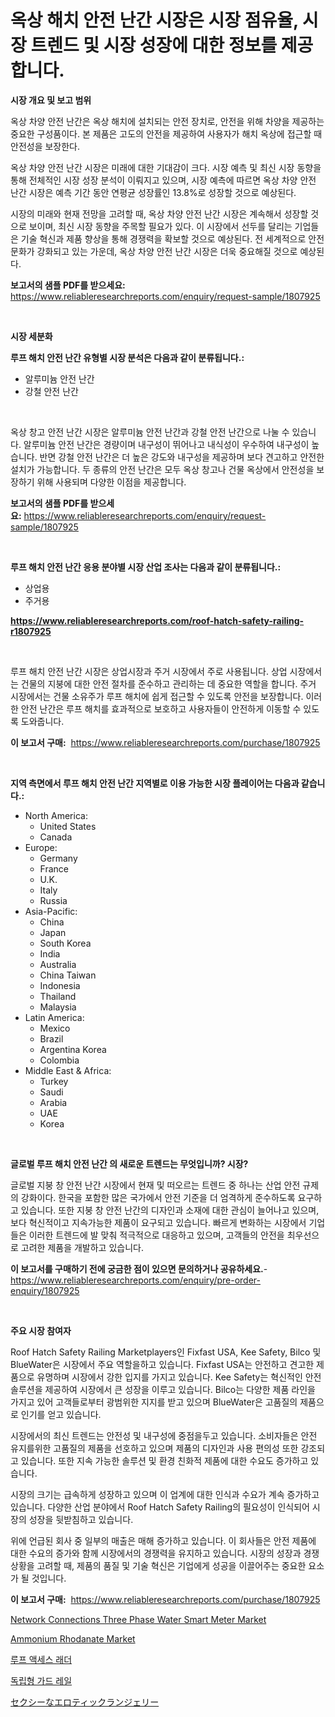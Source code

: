 <p><h1>옥상 해치 안전 난간 시장은 시장 점유율, 시장 트렌드 및 시장 성장에 대한 정보를 제공합니다.</h1></p><p><strong>시장 개요 및 보고 범위</strong></p>
<p><p>옥상 차양 안전 난간은 옥상 해치에 설치되는 안전 장치로, 안전을 위해 차양을 제공하는 중요한 구성품이다. 본 제품은 고도의 안전을 제공하여 사용자가 해치 옥상에 접근할 때 안전성을 보장한다.</p><p>옥상 차양 안전 난간 시장은 미래에 대한 기대감이 크다. 시장 예측 및 최신 시장 동향을 통해 전체적인 시장 성장 분석이 이뤄지고 있으며, 시장 예측에 따르면 옥상 차양 안전 난간 시장은 예측 기간 동안 연평균 성장률인 13.8%로 성장할 것으로 예상된다.</p><p>시장의 미래와 현재 전망을 고려할 때, 옥상 차양 안전 난간 시장은 계속해서 성장할 것으로 보이며, 최신 시장 동향을 주목할 필요가 있다. 이 시장에서 선두를 달리는 기업들은 기술 혁신과 제품 향상을 통해 경쟁력을 확보할 것으로 예상된다. 전 세계적으로 안전 문화가 강화되고 있는 가운데, 옥상 차양 안전 난간 시장은 더욱 중요해질 것으로 예상된다.</p></p>
<p><strong>보고서의 샘플 PDF를 받으세요:</strong> <a href="https://www.reliableresearchreports.com/enquiry/request-sample/1807925">https://www.reliableresearchreports.com/enquiry/request-sample/1807925</a></p>
<p>&nbsp;</p>
<p><strong>시장 세분화</strong></p>
<p><strong>루프 해치 안전 난간 유형별 시장 분석은 다음과 같이 분류됩니다.:</strong></p>
<p><ul><li>알루미늄 안전 난간</li><li>강철 안전 난간</li></ul></p>
<p>&nbsp;</p>
<p><p>옥상 창고 안전 난간 시장은 알루미늄 안전 난간과 강철 안전 난간으로 나눌 수 있습니다. 알루미늄 안전 난간은 경량이며 내구성이 뛰어나고 내식성이 우수하여 내구성이 높습니다. 반면 강철 안전 난간은 더 높은 강도와 내구성을 제공하며 보다 견고하고 안전한 설치가 가능합니다. 두 종류의 안전 난간은 모두 옥상 창고나 건물 옥상에서 안전성을 보장하기 위해 사용되며 다양한 이점을 제공합니다.</p></p>
<p><strong>보고서의 샘플 PDF를 받으세요:</strong>&nbsp;<a href="https://www.reliableresearchreports.com/enquiry/request-sample/1807925">https://www.reliableresearchreports.com/enquiry/request-sample/1807925</a></p>
<p>&nbsp;</p>
<p><strong> 루프 해치 안전 난간 응용 분야별 시장 산업 조사는 다음과 같이 분류됩니다.:</strong></p>
<p><ul><li>상업용</li><li>주거용</li></ul></p>
<p><strong><a href="https://www.reliableresearchreports.com/roof-hatch-safety-railing-r1807925">https://www.reliableresearchreports.com/roof-hatch-safety-railing-r1807925</a></strong></p>
<p>&nbsp;</p>
<p><p>루프 해치 안전 난간 시장은 상업시장과 주거 시장에서 주로 사용됩니다. 상업 시장에서는 건물의 지붕에 대한 안전 절차를 준수하고 관리하는 데 중요한 역할을 합니다. 주거 시장에서는 건물 소유주가 루프 해치에 쉽게 접근할 수 있도록 안전을 보장합니다. 이러한 안전 난간은 루프 해치를 효과적으로 보호하고 사용자들이 안전하게 이동할 수 있도록 도와줍니다.</p></p>
<p><strong>이 보고서 구매:</strong>&nbsp; <a href="https://www.reliableresearchreports.com/purchase/1807925">https://www.reliableresearchreports.com/purchase/1807925</a></p>
<p>&nbsp;</p>
<p><strong>지역 측면에서 루프 해치 안전 난간 지역별로 이용 가능한 시장 플레이어는 다음과 같습니다.:</strong></p>
<p><ul>
    <li>
        North America:
        <ul>
            <li>United States</li>
            <li>Canada</li>
        </ul>
    </li>
    <li>
        Europe:
        <ul>
            <li>Germany</li>
            <li>France</li>
            <li>U.K.</li>
            <li>Italy</li>
            <li>Russia</li>
        </ul>
    </li>
    <li>
        Asia-Pacific:
        <ul>
            <li>China</li>
            <li>Japan</li>
            <li>South Korea</li>
            <li>India</li>
            <li>Australia</li>
            <li>China Taiwan</li>
            <li>Indonesia</li>
            <li>Thailand</li>
            <li>Malaysia</li>
        </ul>
    </li>
    <li>
        Latin America:
        <ul>
            <li>Mexico</li>
            <li>Brazil</li>
            <li>Argentina Korea</li>
            <li>Colombia</li>
        </ul>
    </li>
    <li>
        Middle East & Africa:
        <ul>
            <li>Turkey</li>
            <li>Saudi</li>
            <li>Arabia</li>
            <li>UAE</li>
            <li>Korea</li>
        </ul>
    </li>
    </ul></p>
<p>&nbsp;</p>
<p><strong>글로벌 루프 해치 안전 난간 의 새로운 트렌드는 무엇입니까? 시장?</strong></p>
<p><p>글로벌 지붕 창 안전 난간 시장에서 현재 및 떠오르는 트렌드 중 하나는 산업 안전 규제의 강화이다. 한국을 포함한 많은 국가에서 안전 기준을 더 엄격하게 준수하도록 요구하고 있습니다. 또한 지붕 창 안전 난간의 디자인과 소재에 대한 관심이 늘어나고 있으며, 보다 혁신적이고 지속가능한 제품이 요구되고 있습니다. 빠르게 변화하는 시장에서 기업들은 이러한 트렌드에 발 맞춰 적극적으로 대응하고 있으며, 고객들의 안전을 최우선으로 고려한 제품을 개발하고 있습니다.</p></p>
<p><strong>이 보고서를 구매하기 전에 궁금한 점이 있으면 문의하거나 공유하세요.</strong>- <a href="https://www.reliableresearchreports.com/enquiry/pre-order-enquiry/1807925">https://www.reliableresearchreports.com/enquiry/pre-order-enquiry/1807925</a></p>
<p>&nbsp;</p>
<p><strong>주요 시장 참여자</strong></p>
<p><p>Roof Hatch Safety Railing Marketplayers인 Fixfast USA, Kee Safety, Bilco 및 BlueWater은 시장에서 주요 역할을하고 있습니다. Fixfast USA는 안전하고 견고한 제품으로 유명하며 시장에서 강한 입지를 가지고 있습니다. Kee Safety는 혁신적인 안전 솔루션을 제공하여 시장에서 큰 성장을 이루고 있습니다. Bilco는 다양한 제품 라인을 가지고 있어 고객들로부터 광범위한 지지를 받고 있으며 BlueWater은 고품질의 제품으로 인기를 얻고 있습니다.</p><p>시장에서의 최신 트렌드는 안전성 및 내구성에 중점을두고 있습니다. 소비자들은 안전 유지를위한 고품질의 제품을 선호하고 있으며 제품의 디자인과 사용 편의성 또한 강조되고 있습니다. 또한 지속 가능한 솔루션 및 환경 친화적 제품에 대한 수요도 증가하고 있습니다.</p><p>시장의 크기는 급속하게 성장하고 있으며 이 업계에 대한 인식과 수요가 계속 증가하고 있습니다. 다양한 산업 분야에서 Roof Hatch Safety Railing의 필요성이 인식되어 시장의 성장을 뒷받침하고 있습니다.</p><p>위에 언급된 회사 중 일부의 매출은 매해 증가하고 있습니다. 이 회사들은 안전 제품에 대한 수요의 증가와 함께 시장에서의 경쟁력을 유지하고 있습니다. 시장의 성장과 경쟁 상황을 고려할 때, 제품의 품질 및 기술 혁신은 기업에게 성공을 이끌어주는 중요한 요소가 될 것입니다.</p></p>
<p><strong>이 보고서 구매:</strong>&nbsp;&nbsp;<a href="https://www.reliableresearchreports.com/purchase/1807925">https://www.reliableresearchreports.com/purchase/1807925</a></p>
<p><p><a href="https://github.com/gdfhhhj/Market-Research-Report-List-4/blob/main/network-connections-three-phase-water-smart-meter-market.md">Network Connections Three Phase Water Smart Meter Market</a></p><p><a href="https://issuu.com/reportprime-2/docs/ammonium-rhodanate-market-size-2030.pptx">Ammonium Rhodanate Market</a></p><p><a href="https://github.com/JackieFauhey9089475/Market-Research-Report-List-1/blob/main/553636039066.md">루프 액세스 래더</a></p><p><a href="https://github.com/Howaoole34545/Market-Research-Report-List-1/blob/main/682736739065.md">독립형 가드 레일</a></p><p><a href="https://github.com/AaronVargas43/Market-Research-Report-List-1/blob/main/249859642621.md">セクシーなエロティックランジェリー</a></p></p>